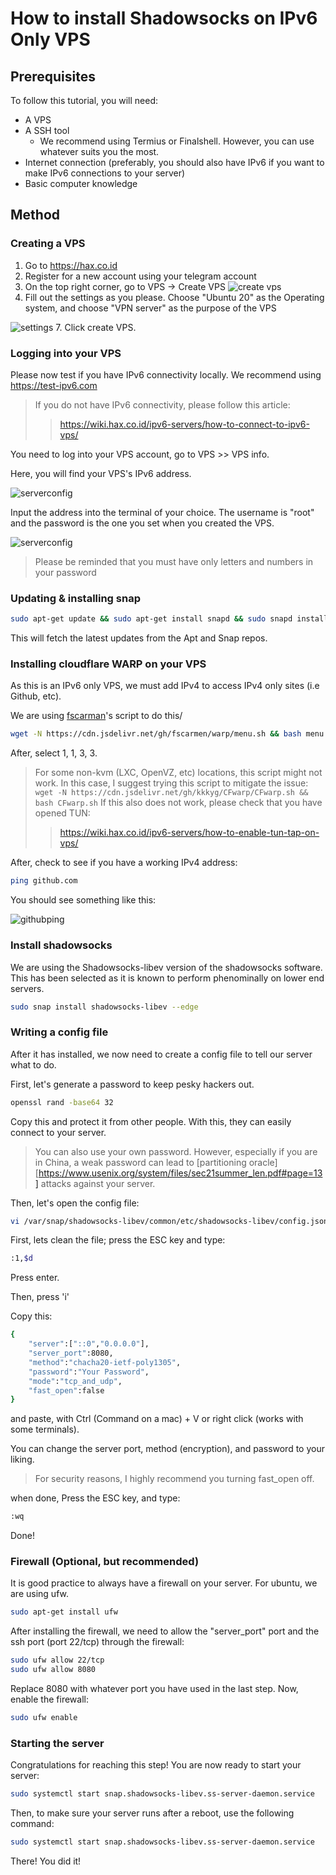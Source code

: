 # How to install Shadowsocks on IPv6 Only VPS

## Prerequisites
To follow this tutorial, you will need:
 - A VPS
 - A SSH tool
	 - We recommend using Termius or Finalshell. However, you can use whatever suits you the most.
- Internet connection (preferably, you should also have IPv6 if you want to make IPv6 connections to your server)
- Basic computer knowledge

## Method

### Creating a VPS

1. Go to https://hax.co.id
2. Register for a new account using your telegram account
3. On the top right corner, go to VPS -> Create VPS
![create vps](https://github.com/daycat/blogimages/raw/main/How%20to%20install%20shadowsocks%20on%20HAX/createvps.png)
5. Fill out the settings as you please. Choose "Ubuntu 20" as the Operating system, and choose "VPN server" as the purpose of the VPS

![settings](https://github.com/daycat/blogimages/raw/main/How%20to%20install%20shadowsocks%20on%20HAX/createvpssettings.png)
7. Click create VPS.

### Logging into your VPS
Please now test if you have IPv6 connectivity locally.
We recommend using https://test-ipv6.com

> If you do not have IPv6 connectivity, please follow this article:
> > https://wiki.hax.co.id/ipv6-servers/how-to-connect-to-ipv6-vps/

You need to log into your VPS account, go to VPS >> VPS info.

Here, you will find your VPS's IPv6 address.

![serverconfig](https://github.com/daycat/blogimages/raw/main/How%20to%20install%20shadowsocks%20on%20HAX/serverconfig.png)

Input the address into the terminal of your choice. The username is "root" and the password is the one you set when you created the VPS.

![serverconfig](https://github.com/daycat/blogimages/raw/main/How%20to%20install%20shadowsocks%20on%20HAX/termiusconfig.png)

> Please be reminded that you must have only letters and numbers in your password



### Updating & installing snap
````sh
sudo apt-get update && sudo apt-get install snapd && sudo snapd install core
````

This will fetch the latest updates from the Apt and Snap repos.

### Installing cloudflare WARP on your VPS

As this is an IPv6 only VPS, we must add IPv4 to access IPv4 only sites (i.e Github, etc).

We are using [fscarman](https://github.com/fscarman)'s script to do this/

````sh
wget -N https://cdn.jsdelivr.net/gh/fscarmen/warp/menu.sh && bash menu.sh
````

After, select 1, 1, 3, 3.

> For some non-kvm (LXC, OpenVZ, etc) locations, this script might not work. In this case, I suggest trying this script to mitigate the issue:
> ```` wget -N https://cdn.jsdelivr.net/gh/kkkyg/CFwarp/CFwarp.sh && bash CFwarp.sh````
> If this also does not work, please check that you have opened TUN:
> > https://wiki.hax.co.id/ipv6-servers/how-to-enable-tun-tap-on-vps/

After, check to see if you have a working IPv4 address:

````sh
ping github.com
````

You should see something like this:

![githubping](https://github.com/daycat/blogimages/raw/main/How%20to%20install%20shadowsocks%20on%20HAX/githubping.png)

### Install shadowsocks

We are using the Shadowsocks-libev version of the shadowsocks software. This has been selected as it is known to perform phenominally on lower end servers.

````sh
sudo snap install shadowsocks-libev --edge
````

### Writing a config file

After it has installed, we now need to create a config file to tell our server what to do.

First, let's generate a password to keep pesky hackers out.

````sh
openssl rand -base64 32
````

Copy this and protect it from other people. With this, they can easily connect to your server.

> You can also use your own password. However, especially if you are in China, a weak password can lead to [partitioning oracle][https://www.usenix.org/system/files/sec21summer_len.pdf#page=13] attacks against your server.

Then, let's open the config file:

````sh
vi /var/snap/shadowsocks-libev/common/etc/shadowsocks-libev/config.json
````

First, lets clean the file; press the ESC key and type:
````bash
:1,$d
````

Press enter.

Then, press 'i'

Copy this:

````sh
{
    "server":["::0","0.0.0.0"],
    "server_port":8080,
    "method":"chacha20-ietf-poly1305",
    "password":"Your Password",
    "mode":"tcp_and_udp",
    "fast_open":false
}
````

and paste, with Ctrl (Command on a mac) + V or right click (works with some terminals).

You can change the server port, method (encryption), and password to your liking. 

> For security reasons, I highly recommend you turning fast_open off.

when done, Press the ESC key, and type:
````sh
:wq
````

Done!

### Firewall (Optional, but recommended)
 It is good practice to always have a firewall on your server. For ubuntu, we are using ufw.
 
 ````sh
 sudo apt-get install ufw
 ````
 
 After installing the firewall, we need to allow the "server_port" port and the ssh port (port 22/tcp) through the firewall:
 
 ````sh
 sudo ufw allow 22/tcp
 sudo ufw allow 8080
 ````
 
Replace 8080 with whatever port you have used in the last step.
Now, enable the firewall:

````sh
sudo ufw enable
````

### Starting the server
Congratulations for reaching this step! You are now ready to start your server:

````sh
sudo systemctl start snap.shadowsocks-libev.ss-server-daemon.service
````

Then, to make sure your server runs after a reboot, use the following command:

````sh
sudo systemctl start snap.shadowsocks-libev.ss-server-daemon.service
````

There! You did it! 

